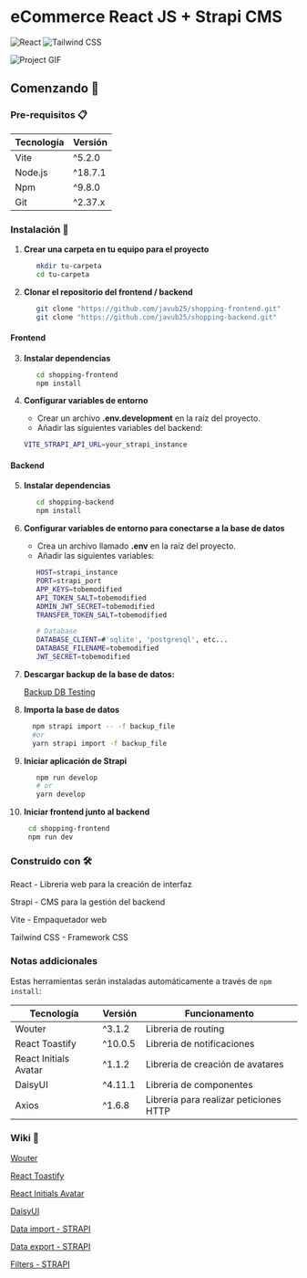 # eCommerce React JS + Strapi CMS

 ![React](https://img.shields.io/badge/React-20232A?style=for-the-badge&logo=react&logoColor=61DAFB)
 ![Tailwind CSS](https://img.shields.io/badge/Tailwind_CSS-38B2AC?style=for-the-badge&logo=tailwind-css&logoColor=white)


![Project GIF](https://media.giphy.com/media/v1.Y2lkPTc5MGI3NjExeTcxdmFhcTZic3g5NHdhcXdvNTJtNWxjNGZxc3NlYmQ3OTYxc29rdiZlcD12MV9pbnRlcm5hbF9naWZfYnlfaWQmY3Q9Zw/utZUVb3TfXrAgco32D/giphy.gif)




## Comenzando 🚀


### Pre-requisitos 📋


| Tecnología   | Versión    |
|------------- |------------|
| Vite         | ^5.2.0     |
| Node.js      | ^18.7.1    |
| Npm          | ^9.8.0     |
| Git          | ^2.37.x    |


### Instalación 🔧

1. **Crear una carpeta en tu equipo para el proyecto**
   ```bash
      mkdir tu-carpeta
      cd tu-carpeta
   ```

2. **Clonar el repositorio del frontend / backend**
   ```bash
      git clone "https://github.com/javub25/shopping-frontend.git"
      git clone "https://github.com/javub25/shopping-backend.git"
   ```

#### Frontend

3. **Instalar dependencias**
   ```bash
      cd shopping-frontend
      npm install
   ```
4. **Configurar variables de entorno**

   - Crear un archivo **.env.development** en la raíz del proyecto.
   - Añadir las siguientes variables del backend:

   ```bash
   VITE_STRAPI_API_URL=your_strapi_instance
   ```  

#### Backend

5. **Instalar dependencias**
   ```bash
      cd shopping-backend
      npm install
   ```  


6. **Configurar variables de entorno para conectarse a la base de datos**

   - Crea un archivo llamado **.env** en la raíz del proyecto.
   - Añadir las siguientes variables:
   

   ```bash
      HOST=strapi_instance
      PORT=strapi_port
      APP_KEYS=tobemodified
      API_TOKEN_SALT=tobemodified
      ADMIN_JWT_SECRET=tobemodified
      TRANSFER_TOKEN_SALT=tobemodified

      # Database
      DATABASE_CLIENT=#'sqlite', 'postgresql', etc...
      DATABASE_FILENAME=tobemodified
      JWT_SECRET=tobemodified
   ```  


7. **Descargar backup de la base de datos:**

    [Backup DB Testing](https://drive.google.com/file/d/1_h1dZRv5TvJepz1jBNY_n7HdZdBi6SP4/view)
  

8. **Importa la base de datos**
    ```bash 
      npm strapi import -- -f backup_file
      #or
      yarn strapi import -f backup_file
    ```

9. **Iniciar aplicación de Strapi**
   ```bash
      npm run develop  
      # or
      yarn develop
   ```

10. **Iniciar frontend junto al backend**
    ```bash
     cd shopping-frontend 
     npm run dev
    ```
  
### Construido con 🛠️

React - Libreria web para la creación de interfaz  

Strapi - CMS para la gestión del backend  

Vite - Empaquetador web  

Tailwind CSS - Framework CSS  


### Notas addicionales

Estas herramientas serán instaladas automáticamente a través de `npm install`:

| Tecnología            | Versión    | Funcionamento                             |
|-----------------------|------------|------------------------------------------ |
| Wouter                | ^3.1.2     | Libreria de routing                       |
| React Toastify        | ^10.0.5    | Libreria de notificaciones                |
| React Initials Avatar | ^1.1.2     | Libreria de creación de avatares          |
| DaisyUI               | ^4.11.1    | Libreria de componentes                   |
| Axios                 | ^1.6.8     | Libreria para realizar peticiones HTTP    |



### Wiki 📖

 [Wouter](https://github.com/molefrog/wouter)   

 [React Toastify](https://fkhadra.github.io/react-toastify/introduction/)  

 [React Initials Avatar](https://www.npmjs.com/package/react-initials-avatar)  

 [DaisyUI](https://daisyui.com/components/)  

 [Data import - STRAPI](https://docs.strapi.io/dev-docs/data-management/import)  

 [Data export - STRAPI](https://docs.strapi.io/dev-docs/data-management/export)

 [Filters - STRAPI](https://docs.strapi.io/dev-docs/api/rest/filters-locale-publication#filtering)

